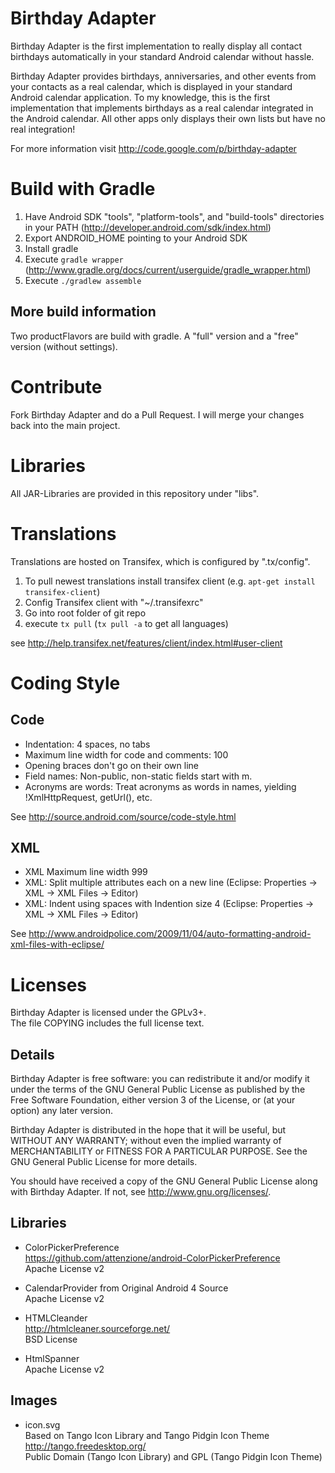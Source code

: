 # Birthday Adapter

Birthday Adapter is the first implementation to really display all contact birthdays automatically in your standard Android calendar without hassle.

Birthday Adapter provides birthdays, anniversaries, and other events from your contacts as a real calendar, which is displayed in your standard Android calendar application. To my knowledge, this is the first implementation that implements birthdays as a real calendar integrated in the Android calendar. All other apps only displays their own lists but have no real integration! 

For more information visit http://code.google.com/p/birthday-adapter

# Build with Gradle

1. Have Android SDK "tools", "platform-tools", and "build-tools" directories in your PATH (http://developer.android.com/sdk/index.html)
2. Export ANDROID_HOME pointing to your Android SDK
3. Install gradle
4. Execute ``gradle wrapper`` (http://www.gradle.org/docs/current/userguide/gradle_wrapper.html)
5. Execute ``./gradlew assemble``

## More build information

Two productFlavors are build with gradle. A "full" version and a "free" version (without settings).

# Contribute

Fork Birthday Adapter and do a Pull Request. I will merge your changes back into the main project.

# Libraries

All JAR-Libraries are provided in this repository under "libs".

# Translations

Translations are hosted on Transifex, which is configured by ".tx/config".

1. To pull newest translations install transifex client (e.g. ``apt-get install transifex-client``)
2. Config Transifex client with "~/.transifexrc"
3. Go into root folder of git repo
4. execute ``tx pull`` (``tx pull -a`` to get all languages)

see http://help.transifex.net/features/client/index.html#user-client

# Coding Style

## Code
* Indentation: 4 spaces, no tabs
* Maximum line width for code and comments: 100
* Opening braces don't go on their own line
* Field names: Non-public, non-static fields start with m.
* Acronyms are words: Treat acronyms as words in names, yielding !XmlHttpRequest, getUrl(), etc.

See http://source.android.com/source/code-style.html

## XML
* XML Maximum line width 999
* XML: Split multiple attributes each on a new line (Eclipse: Properties -> XML -> XML Files -> Editor)
* XML: Indent using spaces with Indention size 4 (Eclipse: Properties -> XML -> XML Files -> Editor)

See http://www.androidpolice.com/2009/11/04/auto-formatting-android-xml-files-with-eclipse/

# Licenses
Birthday Adapter is licensed under the GPLv3+.  
The file COPYING includes the full license text.

## Details
Birthday Adapter is free software: you can redistribute it and/or modify
it under the terms of the GNU General Public License as published by
the Free Software Foundation, either version 3 of the License, or
(at your option) any later version.

Birthday Adapter is distributed in the hope that it will be useful,
but WITHOUT ANY WARRANTY; without even the implied warranty of
MERCHANTABILITY or FITNESS FOR A PARTICULAR PURPOSE.  See the
GNU General Public License for more details.

You should have received a copy of the GNU General Public License
along with Birthday Adapter.  If not, see <http://www.gnu.org/licenses/>.

## Libraries
* ColorPickerPreference  
  https://github.com/attenzione/android-ColorPickerPreference  
  Apache License v2

* CalendarProvider from Original Android 4 Source  
  Apache License v2

* HTMLCleander  
  http://htmlcleaner.sourceforge.net/  
  BSD License

* HtmlSpanner  
  Apache License v2

## Images

* icon.svg  
  Based on Tango Icon Library and Tango Pidgin Icon Theme  
  http://tango.freedesktop.org/  
  Public Domain (Tango Icon Library) and GPL (Tango Pidgin Icon Theme)